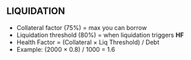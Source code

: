 
## LIQUIDATION

- Collateral factor (75%) = max you can borrow
- Liquidation threshold (80%) = when liquidation triggers
**HF**
- Health Factor = (Collateral × Liq Threshold) / Debt
- Example: (2000 × 0.8) / 1000 = 1.6

